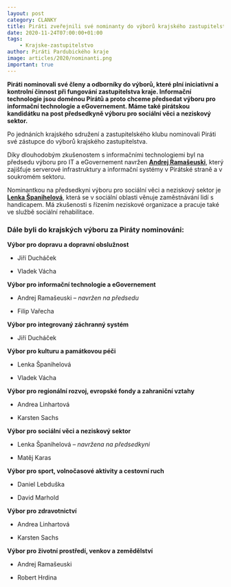 ```yaml
---
layout: post
category: CLANKY
title: Piráti zveřejnili své nominanty do výborů krajského zastupitelstva
date: 2020-11-24T07:00:00+01:00
tags: 
    - Krajske-zastupitelstvo
author: Piráti Pardubického kraje
image: articles/2020/nominanti.png
important: true
---
```


**Piráti nominovali své členy a odborníky do výborů, které plní iniciativní a kontrolní činnost při fungování zastupitelstva kraje. Informační technologie jsou doménou Pirátů a proto chceme předsedat výboru pro informační technologie a eGovernement. Máme také pirátskou kandidátku na post předsedkyně výboru pro sociální věci a neziskový sektor.**

Po jednáních krajského sdružení a zastupitelského klubu nominovali Piráti své zástupce do výborů krajského zastupitelstva.

Díky dlouhodobým zkušenostem s informačními technologiemi byl na předsedu výboru pro IT a eGovernement navržen **[Andrej Ramašeuski](https://pardubicky.pirati.cz/lide/andrej-ramaseuski/)**, který zajišťuje serverové infrastruktury a informační systémy v Pirátské straně a v soukromém sektoru.

Nominantkou na předsedkyni výboru pro sociální věci a neziskový sektor je **[Lenka Španihelová](https://pardubicky.pirati.cz/lide/lenka-spanihelova/)**, která se v sociální oblasti věnuje zaměstnávání lidí s handicapem. Má zkušenosti s řízením neziskové organizace a pracuje také ve službě sociální rehabilitace.

### Dále byli do krajských výboru za Piráty nominováni:

**Výbor pro dopravu a dopravní obslužnost**

- Jiří Ducháček

- Vladek Vácha

**Výbor pro informační technologie a eGovernement**

- Andrej Ramašeuski – *navržen na předsedu*

- Filip Vařecha

**Výbor pro integrovaný záchranný systém**

- Jiří Ducháček

**Výbor pro kulturu a památkovou péči**

- Lenka Španihelová

- Vladek Vácha

**Výbor pro regionální rozvoj, evropské fondy a zahraniční vztahy**

- Andrea Linhartová

- Karsten Sachs

**Výbor pro sociální věci a neziskový sektor**

- Lenka Španihelová – *navržena na předsedkyni*

- Matěj Karas

**Výbor pro sport, volnočasové aktivity a cestovní ruch**

- Daniel Lebduška

- David Marhold

**Výbor pro zdravotnictví**

- Andrea Linhartová

- Karsten Sachs

**Výbor pro životní prostředí, venkov a zemědělství**

- Andrej Ramašeuski

- Robert Hrdina
